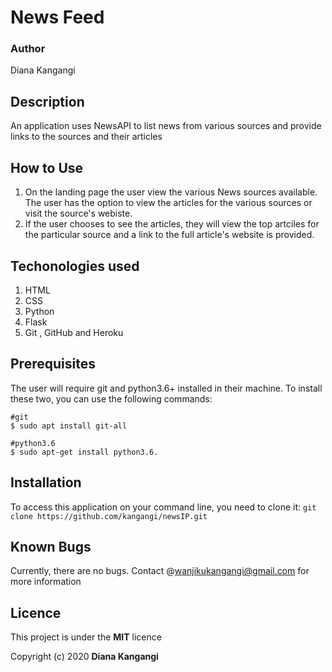 # News Feed
### Author
Diana Kangangi

## Description
An application uses NewsAPI to list news from various sources and provide links to the sources and their articles

## How to Use
1. On the landing page the user view the various News sources available. The user has the option to view the articles for the various sources or visit the source's webiste.
2. If the user chooses to see the articles, they will view the top artciles for the particular source and a link to the full article's website is provided.


## Techonologies used
1. HTML 
2. CSS
3. Python
4. Flask
5. Git , GitHub and Heroku


## Prerequisites
The user will require git and python3.6+ installed in their machine. To install these two, you can use the following commands:
```
#git
$ sudo apt install git-all

#python3.6
$ sudo apt-get install python3.6.
```
## Installation
To access this application on your command line, you need to clone it:
 ```git clone https://github.com/kangangi/newsIP.git```


## Known Bugs 
Currently, there are no bugs. Contact @wanjikukangangi@gmail.com for more information



## Licence
This project is under the **MIT** licence

Copyright (c) 2020 **Diana Kangangi**